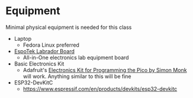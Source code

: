 # Equipment
Minimal physical equipment is needed for this class

- Laptop
  - Fedora Linux preferred
- [EspoTek Labrador Board](https://espotek.com/labrador/product/espotek-labrador-board/)
  - All-in-One electronics lab equipment board
- Basic Electronics Kit
  - Adafruit's [Electronics Kit for Programming the Pico by Simon Monk](https://www.adafruit.com/product/5321) will work.  Anything similar to this will be fine
- ESP32-DevKitC
  - https://www.espressif.com/en/products/devkits/esp32-devkitc